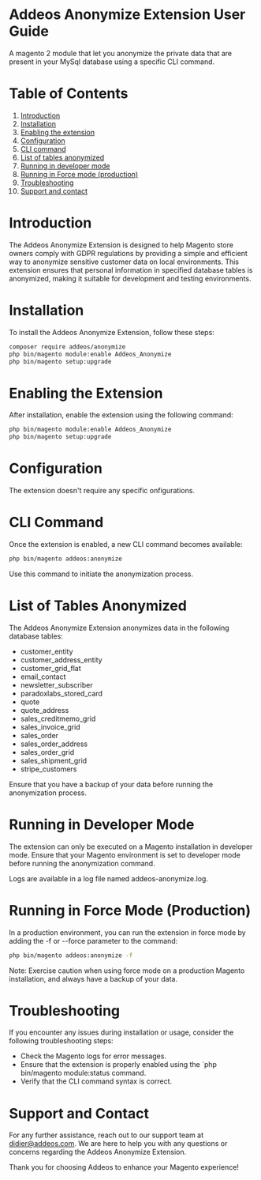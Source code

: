 # Addeos Anonymize Extension User Guide

A magento 2 module that let you anonymize the private data that are present in your MySql database using a specific CLI
command.

# Table of Contents
1. [Introduction ](#introduction)
2. [Installation ](#installation)
3. [Enabling the extension ](#enabling-the-extension)
4. [Configuration ](#configuration)
5. [CLI command ](#cli-command)
6. [List of tables anonymized ](#list-of-tables-anonymized)
7. [Running in developer mode ](#running-in-developer-mode)
8. [Running in Force mode (production) ](#running-in-force-mode-production)
9. [Troubleshooting ](#troubleshooting)
10. [Support and contact ](#support-and-contact)

# Introduction
The Addeos Anonymize Extension is designed to help Magento store owners comply with GDPR regulations by providing a simple and efficient way to anonymize sensitive customer data on local environments. This extension ensures that personal information in specified database tables is anonymized, making it suitable for development and testing environments.

# Installation
To install the Addeos Anonymize Extension, follow these steps:

```bash
composer require addeos/anonymize
php bin/magento module:enable Addeos_Anonymize
php bin/magento setup:upgrade
```

# Enabling the Extension
After installation, enable the extension using the following command:

```bash
php bin/magento module:enable Addeos_Anonymize
php bin/magento setup:upgrade
```

# Configuration
The extension doesn't require any specific onfigurations.

# CLI Command
Once the extension is enabled, a new CLI command becomes available:

```bash
php bin/magento addeos:anonymize
```
Use this command to initiate the anonymization process.

# List of Tables Anonymized
The Addeos Anonymize Extension anonymizes data in the following database tables:

- customer_entity
- customer_address_entity 
- customer_grid_flat 
- email_contact 
- newsletter_subscriber 
- paradoxlabs_stored_card 
- quote 
- quote_address 
- sales_creditmemo_grid 
- sales_invoice_grid 
- sales_order 
- sales_order_address 
- sales_order_grid 
- sales_shipment_grid 
- stripe_customers

Ensure that you have a backup of your data before running the anonymization process.

# Running in Developer Mode
The extension can only be executed on a Magento installation in developer mode. Ensure that your Magento environment is set to developer mode before running the anonymization command.

Logs are available in a log file named addeos-anonymize.log.

# Running in Force Mode (Production)

In a production environment, you can run the extension in force mode by adding the -f or --force parameter to the command:

```bash
php bin/magento addeos:anonymize -f
```
Note: Exercise caution when using force mode on a production Magento installation, and always have a backup of your data.

# Troubleshooting
If you encounter any issues during installation or usage, consider the following troubleshooting steps:

- Check the Magento logs for error messages. 
- Ensure that the extension is properly enabled using the `php bin/magento module:status command. 
- Verify that the CLI command syntax is correct.

# Support and Contact
For any further assistance, reach out to our support team at didier@addeos.com. We are here to help you with any questions or concerns regarding the Addeos Anonymize Extension.

Thank you for choosing Addeos to enhance your Magento experience!







